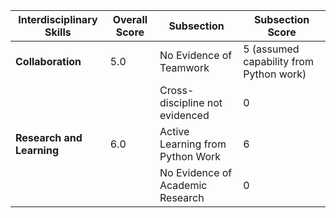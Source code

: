 | **Interdisciplinary Skills** | **Overall Score** | **Subsection**                       | **Subsection Score** |
|-------------------------------|-------------------|--------------------------------------|----------------------|
| **Collaboration**              | 5.0               | No Evidence of Teamwork              | 5 (assumed capability from Python work) |
|                                |                   | Cross-discipline not evidenced       | 0                    |
| **Research and Learning**      | 6.0               | Active Learning from Python Work     | 6                    |
|                                |                   | No Evidence of Academic Research     | 0                    |